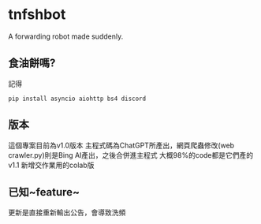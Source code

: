 # tnfshbot
A forwarding robot made suddenly.
## 食油餅嗎?
記得
```
pip install asyncio aiohttp bs4 discord
```
## 版本
這個專案目前為v1.0版本
主程式碼為ChatGPT所產出，網頁爬蟲修改(web crawler.py)則是Bing AI產出，之後合併進主程式
大概98%的code都是它們產的
v1.1
新增交作業用的colab版
## 已知~feature~
更新是直接重新輸出公告，會導致洗頻
